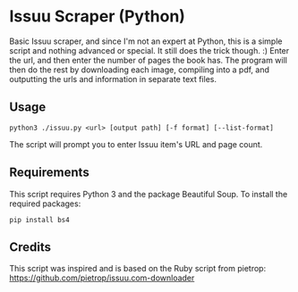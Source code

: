 # Issuu Scraper (Python)

Basic Issuu scraper, and since I'm not an expert at Python, this is a simple script and nothing advanced or special. It still does the trick though. :) Enter the url, and then enter the number of pages the book has. The program will then do the rest by downloading each image, compiling into a pdf, and outputting the urls and information in separate text files.

## Usage

    python3 ./issuu.py <url> [output path] [-f format] [--list-format]

The script will prompt you to enter Issuu item's URL and page count.

## Requirements

This script requires Python 3 and the package Beautiful Soup. To install the required packages:

    pip install bs4

## Credits

This script was inspired and is based on the Ruby script from pietrop: https://github.com/pietrop/issuu.com-downloader

